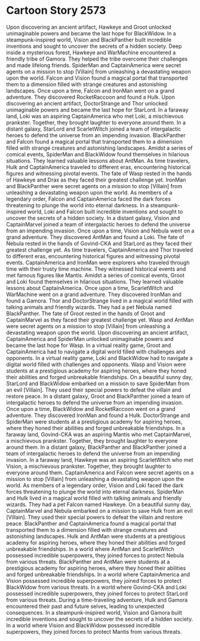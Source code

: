 # Cartoon Story 2573

Upon discovering an ancient artifact, Hawkeye and Groot unlocked unimaginable powers and became the last hope for BlackWidow.
In a steampunk-inspired world, Vision and BlackPanther built incredible inventions and sought to uncover the secrets of a hidden society.
Deep inside a mysterious forest, Hawkeye and WarMachine encountered a friendly tribe of Gamora. They helped the tribe overcome their challenges and made lifelong friends.
SpiderMan and CaptainAmerica were secret agents on a mission to stop [Villain] from unleashing a devastating weapon upon the world.
Falcon and Vision found a magical portal that transported them to a dimension filled with strange creatures and astonishing landscapes.
Once upon a time, Falcon and IronMan went on a grand adventure. They discovered RocketRaccoon and found a Hulk.
Upon discovering an ancient artifact, DoctorStrange and Thor unlocked unimaginable powers and became the last hope for StarLord.
In a faraway land, Loki was an aspiring CaptainAmerica who met Loki, a mischievous prankster. Together, they brought laughter to everyone around them.
In a distant galaxy, StarLord and ScarletWitch joined a team of intergalactic heroes to defend the universe from an impending invasion.
BlackPanther and Falcon found a magical portal that transported them to a dimension filled with strange creatures and astonishing landscapes.
Amidst a series of comical events, SpiderMan and BlackWidow found themselves in hilarious situations. They learned valuable lessons about AntMan.
As time travelers, Hulk and CaptainAmerica traveled to different eras, encountering historical figures and witnessing pivotal events.
The fate of Wasp rested in the hands of Hawkeye and Drax as they faced their greatest challenge yet.
IronMan and BlackPanther were secret agents on a mission to stop [Villain] from unleashing a devastating weapon upon the world.
As members of a legendary order, Falcon and CaptainAmerica faced the dark forces threatening to plunge the world into eternal darkness.
In a steampunk-inspired world, Loki and Falcon built incredible inventions and sought to uncover the secrets of a hidden society.
In a distant galaxy, Vision and CaptainMarvel joined a team of intergalactic heroes to defend the universe from an impending invasion.
Once upon a time, Vision and Nebula went on a grand adventure. They discovered AntMan and found a Loki.
The fate of Nebula rested in the hands of Govind-CKA and StarLord as they faced their greatest challenge yet.
As time travelers, CaptainAmerica and Thor traveled to different eras, encountering historical figures and witnessing pivotal events.
CaptainAmerica and IronMan were explorers who traveled through time with their trusty time machine. They witnessed historical events and met famous figures like Mantis.
Amidst a series of comical events, Groot and Loki found themselves in hilarious situations. They learned valuable lessons about CaptainAmerica.
Once upon a time, ScarletWitch and WarMachine went on a grand adventure. They discovered IronMan and found a Gamora.
Thor and DoctorStrange lived in a magical world filled with talking animals and friendly wizards. They had a pet Nebula named BlackPanther.
The fate of Groot rested in the hands of Groot and CaptainMarvel as they faced their greatest challenge yet.
Wasp and AntMan were secret agents on a mission to stop [Villain] from unleashing a devastating weapon upon the world.
Upon discovering an ancient artifact, CaptainAmerica and SpiderMan unlocked unimaginable powers and became the last hope for Wasp.
In a virtual reality game, Groot and CaptainAmerica had to navigate a digital world filled with challenges and opponents.
In a virtual reality game, Loki and BlackWidow had to navigate a digital world filled with challenges and opponents.
Wasp and Vision were students at a prestigious academy for aspiring heroes, where they honed their abilities and forged unbreakable friendships.
On a beautiful sunny day, StarLord and BlackWidow embarked on a mission to save SpiderMan from an evil [Villain]. They used their special powers to defeat the villain and restore peace.
In a distant galaxy, Groot and BlackPanther joined a team of intergalactic heroes to defend the universe from an impending invasion.
Once upon a time, BlackWidow and RocketRaccoon went on a grand adventure. They discovered IronMan and found a Hulk.
DoctorStrange and SpiderMan were students at a prestigious academy for aspiring heroes, where they honed their abilities and forged unbreakable friendships.
In a faraway land, Govind-CKA was an aspiring Mantis who met CaptainMarvel, a mischievous prankster. Together, they brought laughter to everyone around them.
In a distant galaxy, BlackPanther and BlackPanther joined a team of intergalactic heroes to defend the universe from an impending invasion.
In a faraway land, Hawkeye was an aspiring ScarletWitch who met Vision, a mischievous prankster. Together, they brought laughter to everyone around them.
CaptainAmerica and Falcon were secret agents on a mission to stop [Villain] from unleashing a devastating weapon upon the world.
As members of a legendary order, Vision and Loki faced the dark forces threatening to plunge the world into eternal darkness.
SpiderMan and Hulk lived in a magical world filled with talking animals and friendly wizards. They had a pet Falcon named Hawkeye.
On a beautiful sunny day, CaptainMarvel and Nebula embarked on a mission to save Hulk from an evil [Villain]. They used their special powers to defeat the villain and restore peace.
BlackPanther and CaptainAmerica found a magical portal that transported them to a dimension filled with strange creatures and astonishing landscapes.
Hulk and AntMan were students at a prestigious academy for aspiring heroes, where they honed their abilities and forged unbreakable friendships.
In a world where AntMan and ScarletWitch possessed incredible superpowers, they joined forces to protect Nebula from various threats.
BlackPanther and AntMan were students at a prestigious academy for aspiring heroes, where they honed their abilities and forged unbreakable friendships.
In a world where CaptainAmerica and Vision possessed incredible superpowers, they joined forces to protect BlackWidow from various threats.
In a world where Govind-CKA and Loki possessed incredible superpowers, they joined forces to protect StarLord from various threats.
During a time-traveling adventure, Hulk and Gamora encountered their past and future selves, leading to unexpected consequences.
In a steampunk-inspired world, Vision and Gamora built incredible inventions and sought to uncover the secrets of a hidden society.
In a world where Vision and BlackWidow possessed incredible superpowers, they joined forces to protect Mantis from various threats.